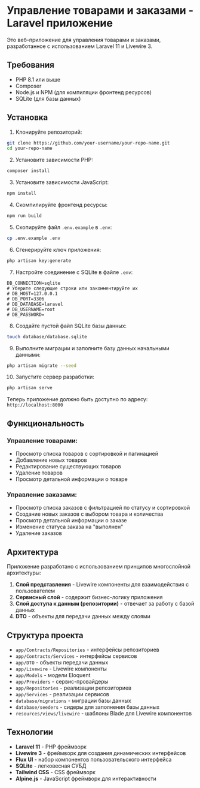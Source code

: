 # Управление товарами и заказами - Laravel приложение

Это веб-приложение для управления товарами и заказами, разработанное с использованием Laravel 11 и Livewire 3.

## Требования

- PHP 8.1 или выше
- Composer
- Node.js и NPM (для компиляции фронтенд ресурсов)
- SQLite (для базы данных)

## Установка

1. Клонируйте репозиторий:
```bash
git clone https://github.com/your-username/your-repo-name.git
cd your-repo-name
```

2. Установите зависимости PHP:
```bash
composer install
```

3. Установите зависимости JavaScript:
```bash
npm install
```

4. Скомпилируйте фронтенд ресурсы:
```bash
npm run build
```

5. Скопируйте файл `.env.example` в `.env`:
```bash
cp .env.example .env
```

6. Сгенерируйте ключ приложения:
```bash
php artisan key:generate
```

7. Настройте соединение с SQLite в файле `.env`:
```
DB_CONNECTION=sqlite
# Уберите следующие строки или закомментируйте их
# DB_HOST=127.0.0.1
# DB_PORT=3306
# DB_DATABASE=laravel
# DB_USERNAME=root
# DB_PASSWORD=
```

8. Создайте пустой файл SQLite базы данных:
```bash
touch database/database.sqlite
```

9. Выполните миграции и заполните базу данных начальными данными:
```bash
php artisan migrate --seed
```

10. Запустите сервер разработки:
```bash
php artisan serve
```

Теперь приложение должно быть доступно по адресу: `http://localhost:8000`

## Функциональность

### Управление товарами:

- Просмотр списка товаров с сортировкой и пагинацией
- Добавление новых товаров
- Редактирование существующих товаров
- Удаление товаров
- Просмотр детальной информации о товаре

### Управление заказами:

- Просмотр списка заказов с фильтрацией по статусу и сортировкой
- Создание новых заказов с выбором товара и количества
- Просмотр детальной информации о заказе
- Изменение статуса заказа на "выполнен"
- Удаление заказов

## Архитектура

Приложение разработано с использованием принципов многослойной архитектуры:

1. **Слой представления** - Livewire компоненты для взаимодействия с пользователем
2. **Сервисный слой** - содержит бизнес-логику приложения
3. **Слой доступа к данным (репозитории)** - отвечает за работу с базой данных
4. **DTO** - объекты для передачи данных между слоями

## Структура проекта

- `app/Contracts/Repositories` - интерфейсы репозиториев
- `app/Contracts/Services` - интерфейсы сервисов
- `app/DTO` - объекты передачи данных
- `app/Livewire` - Livewire компоненты
- `app/Models` - модели Eloquent
- `app/Providers` - сервис-провайдеры
- `app/Repositories` - реализации репозиториев
- `app/Services` - реализации сервисов
- `database/migrations` - миграции базы данных
- `database/seeders` - сидеры для заполнения базы данных
- `resources/views/livewire` - шаблоны Blade для Livewire компонентов

## Технологии

- **Laravel 11** - PHP фреймворк
- **Livewire 3** - фреймворк для создания динамических интерфейсов
- **Flux UI** - набор компонентов пользовательского интерфейса
- **SQLite** - легковесная СУБД
- **Tailwind CSS** - CSS фреймворк
- **Alpine.js** - JavaScript фреймворк для интерактивности
